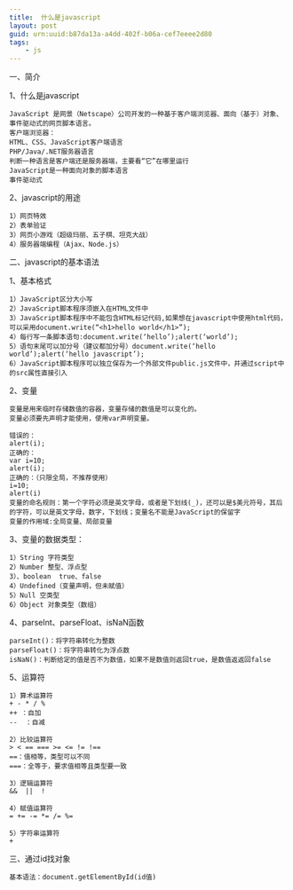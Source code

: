 ```yaml
---
title:  什么是javascript
layout: post
guid: urn:uuid:b87da13a-a4dd-402f-b06a-cef7eeee2d80
tags:
    - js
---
```



一、简介

1、什么是javascript
 
    JavaScript 是网景（Netscape）公司开发的一种基于客户端浏览器、面向（基于）对象、事件驱动式的网页脚本语言。
	客户端浏览器：
	HTML、CSS、JavaScript客户端语言
	PHP/Java/.NET服务器语言
	判断一种语言是客户端还是服务器端，主要看“它”在哪里运行
	JavaScript是一种面向对象的脚本语言
	事件驱动式
	
2、javascript的用途

	1）网页特效
	2）表单验证
	3）网页小游戏（超级玛丽、五子棋、坦克大战）
	4）服务器端编程（Ajax、Node.js）

二、javascript的基本语法

1、基本格式 

	1）JavaScript区分大小写
	2）JavaScript脚本程序须嵌入在HTML文件中
	3）JavaScript脚本程序中不能包含HTML标记代码,如果想在javascript中使用html代码，可以采用document.write(“<h1>hello world</h1>”);
	4）每行写一条脚本语句:document.write(‘hello’);alert(‘world’);
	5）语句末尾可以加分号（建议都加分号）document.write(‘hello world’);alert(‘hello javascript’);
	6）JavaScript脚本程序可以独立保存为一个外部文件public.js文件中，并通过script中的src属性直接引入

2、变量

	变量是用来临时存储数值的容器，变量存储的数值是可以变化的。
	变量必须要先声明才能使用，使用var声明变量。

	错误的：
	alert(i);
	正确的：
	var i=10;
	alert(i);
	正确的：（只限全局，不推荐使用）
	i=10;
	alert(i)
	变量的命名规则：第一个字符必须是英文字母，或者是下划线(_)，还可以是$美元符号，其后的字符，可以是英文字母，数字，下划线；变量名不能是JavaScript的保留字
	变量的作用域:全局变量、局部变量

3、变量的数据类型：

	1）String 字符类型 
	2）Number 整型、浮点型
	3）、boolean  true、false  
	4）Undefined（变量声明，但未赋值）
	5）Null 空类型
	6）Object 对象类型（数组）

4、parseInt、parseFloat、isNaN函数

	parseInt()：将字符串转化为整数
	parseFloat()：将字符串转化为浮点数
	isNaN()：判断给定的值是否不为数值，如果不是数值则返回true，是数值返返回false

5、运算符

	1）算术运算符
	+ - * / %
	++ ：自加
	--  ：自减

	2）比较运算符
	> < == === >= <= != !==
	==：值相等，类型可以不同
	===：全等于，要求值相等且类型要一致

	3）逻辑运算符
	&&  ||  !

	4）赋值运算符
	= += -= *= /= %=

	5）字符串运算符
	+

三、通过id找对象

	基本语法：document.getElementById(id值)